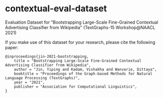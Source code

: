 # contextual-eval-dataset
Evaluation Dataset for "Bootstrapping Large-Scale Fine-Grained Contextual Advertising Classifier from Wikipedia" (TextGraphs-15 Workshop@NAACL 2021)

If you make use of this dataset for your research, please cite the following paper:

```
@inproceedings{jin-2021-bootstrapping,
    title = "Bootstrapping Large-Scale Fine-Grained Contextual Advertising Classifier from Wikipedia",
    author = "Jin, Yiping and Kadam, Vishakha and Wanvarie, Dittaya",
    booktitle = "Proceedings of the Graph-based Methods for Natural Language Processing (TextGraphs)",
    year = "2021",
    publisher = "Association for Computational Linguistics",
}
```
